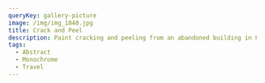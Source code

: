 ```yaml
---
queryKey: gallery-picture
image: /img/img_1840.jpg
title: Crack and Peel
description: Paint cracking and peeling from an abandoned building in Halifax, NS, Canada
tags:
  - Abstract
  - Monochrome
  - Travel
---
```

